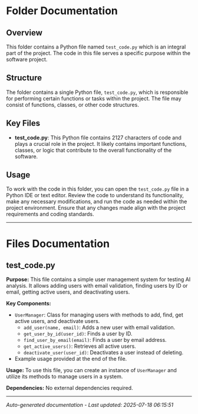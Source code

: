 # Folder Documentation

## Overview
This folder contains a Python file named `test_code.py` which is an integral part of the project. The code in this file serves a specific purpose within the software project.

## Structure
The folder contains a single Python file, `test_code.py`, which is responsible for performing certain functions or tasks within the project. The file may consist of functions, classes, or other code structures.

## Key Files
- **test_code.py**: This Python file contains 2127 characters of code and plays a crucial role in the project. It likely contains important functions, classes, or logic that contribute to the overall functionality of the software.

## Usage
To work with the code in this folder, you can open the `test_code.py` file in a Python IDE or text editor. Review the code to understand its functionality, make any necessary modifications, and run the code as needed within the project environment. Ensure that any changes made align with the project requirements and coding standards.

---

# Files Documentation

## test_code.py

**Purpose:** This file contains a simple user management system for testing AI analysis. It allows adding users with email validation, finding users by ID or email, getting active users, and deactivating users.

**Key Components:**
- `UserManager`: Class for managing users with methods to add, find, get active users, and deactivate users.
  - `add_user(name, email)`: Adds a new user with email validation.
  - `get_user_by_id(user_id)`: Finds a user by ID.
  - `find_user_by_email(email)`: Finds a user by email address.
  - `get_active_users()`: Retrieves all active users.
  - `deactivate_user(user_id)`: Deactivates a user instead of deleting.
- Example usage provided at the end of the file.

**Usage:** To use this file, you can create an instance of `UserManager` and utilize its methods to manage users in a system.

**Dependencies:** No external dependencies required.

---
*Auto-generated documentation - Last updated: 2025-07-18 06:15:51*
